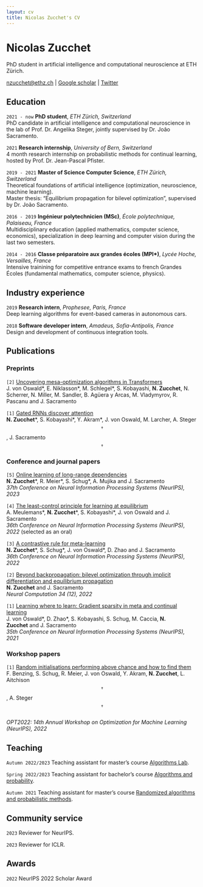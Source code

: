 ```yaml
---
layout: cv
title: Nicolas Zucchet's CV
---
```


# Nicolas Zucchet
PhD student in artificial intelligence and computational neuroscience at ETH Zürich.

<div id="webaddress">
<a href="nzucchet@ethz.ch">nzucchet@ethz.ch</a>
| <a href="https://scholar.google.com/citations?user=cLhZY44AAAAJ&hl=fr">Google scholar</a>
| <a href="https://twitter.com/NicolasZucchet">Twitter</a>
</div>


## Education

`2021 - now` **PhD student**, *ETH Zürich, Switzerland*<br>
PhD candidate in artificial intelligence and computational neuroscience in the lab of Prof. Dr. Angelika Steger, jointly supervised by Dr. João Sacramento.

`2021` **Research internship**, *University of Bern, Switzerland*<br>
4 month research internship on probabilistic methods for continual learning, hosted by Prof. Dr. Jean-Pascal Pfister.

`2019 - 2021` **Master of Science Computer Science**, *ETH Zürich, Switzerland*<br>
Theoretical foundations of artificial intelligence (optimization, neuroscience, machine learning).<br>
Master thesis: “Equilibrium propagation for bilevel optimization”, supervised by Dr. João Sacramento.

`2016 - 2019` **Ingénieur polytechnicien (MSc)**, *École polytechnique, Palaiseau, France*<br>
Multidisciplinary education (applied mathematics, computer science, economics), specialization in deep learning and computer vision during the last two semesters.

`2014 - 2016` **Classe préparatoire aux grandes écoles (MPI\*)**, *Lycée Hoche, Versailles, France*<br>
Intensive trainining for competitive entrance exams to french Grandes Écoles (fundamental mathematics, computer science, physics).


## Industry experience

`2019` **Research intern**, *Prophesee, Paris, France*<br>
Deep learning algorithms for event-based cameras in autonomous cars.

`2018` **Software developer intern**, *Amadeus, Sofia-Antipolis, France*<br>
Design and development of continuous integration tools.


## Publications

### Preprints

`[2]` [Uncovering mesa-optimization algorithms in Transformers](https://arxiv.org/abs/2309.05858) <br>
J. von Oswald\*, E. Niklasson\*, M. Schlegel\*, S. Kobayashi, **N. Zucchet**, N. Scherrer, N. Miller, M. Sandler, B. Agüera y Arcas, M. Vladymyrov, R. Pascanu and J. Sacramento

`[1]` [Gated RNNs discover attention](https://arxiv.org/abs/2309.01775) <br>
**N. Zucchet**\*, S. Kobayashi\*, Y. Akram\*, J. von Oswald, M. Larcher, A. Steger$$^\dagger$$, J. Sacramento$$^\dagger$$

### Conference and journal papers

`[5]` [Online learning of long-range dependencies](https://arxiv.org/abs/2207.01332) <br>
**N. Zucchet**\*, R. Meier\*, S. Schug\*, A. Mujika and J. Sacramento <br>
*37th Conference on Neural Information Processing Systems (NeurIPS), 2023*

`[4]` [The least-control principle for learning at equilibrium](https://arxiv.org/abs/2207.01332) <br>
A. Meulemans\*, **N. Zucchet**\*, S. Kobayashi\*, J. von Oswald and J. Sacramento <br>
*36th Conference on Neural Information Processing Systems (NeurIPS), 2022* (selected as an oral)

`[3]` [A contrastive rule for meta-learning](https://arxiv.org/abs/2104.01677) <br>
**N. Zucchet**\*, S. Schug\*, J. von Oswald\*, D. Zhao and J. Sacramento <br>
*36th Conference on Neural Information Processing Systems (NeurIPS), 2022*

`[2]` [Beyond backpropagation: bilevel optimization through implicit differentiation and equilibrium propagation](https://arxiv.org/abs/2205.03076) <br>
**N. Zucchet** and J. Sacramento <br>
*Neural Computation 34 (12), 2022*

`[1]` [Learning where to learn: Gradient sparsity in meta and continual learning](https://proceedings.neurips.cc/paper/2021/file/2a10665525774fa2501c2c8c4985ce61-Paper.pdf) <br>
J. von Oswald\*, D. Zhao\*, S. Kobayashi, S. Schug, M. Caccia, **N. Zucchet** and J. Sacramento <br>
*35th Conference on Neural Information Processing Systems (NeurIPS), 2021*

### Workshop papers
`[1]` [Random initialisations performing above chance and how to find them](https://arxiv.org/abs/2209.07509) <br>
F. Benzing, S. Schug, R. Meier, J. von Oswald, Y. Akram, **N. Zucchet**, L. Aitchison$$^\dagger$$, A. Steger$$^\dagger$$<br>
*OPT2022: 14th Annual Workshop on Optimization for Machine Learning (NeurIPS), 2022*


## Teaching

`Autumn 2022/2023` Teaching assistant for master’s course [Algorithms Lab](https://cadmo.ethz.ch/education/lectures/HS22/algolab/index.html).

`Spring 2022/2023` Teaching assistant for bachelor’s course [Algorithms and probability](https://cadmo.ethz.ch/education/lectures/FS22/AW/index.html).

`Autumn 2021` Teaching assistant for master’s course [Randomized algorithms and probabilistic methods](https://www.google.com/url?q=https%3A%2F%2Fcadmo.ethz.ch%2Feducation%2Flectures%2FHS21%2FRandAlg%2Findex.html&sa=D&sntz=1&usg=AOvVaw3htSHy9pCNap_11g9f3LBY).


## Community service

`2023` Reviewer for NeurIPS.

`2023` Reviewer for ICLR.

## Awards

`2022` NeurIPS 2022 Scholar Award
